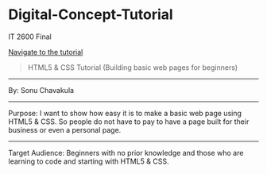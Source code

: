 # Digital-Concept-Tutorial
IT 2600 Final 

[Navigate to the tutorial](https://github.com/sonuchavakula/Digital-Concept-Tutorial/blob/master/Tutorial.md)

> HTML5 & CSS Tutorial (Building basic web pages for beginners)
___
By: Sonu Chavakula
___
Purpose: I want to show how easy it is to make a basic web page using HTML5 & CSS. So people do not have to pay to have a page built for their business or even a personal page. 
___
Target Audience: Beginners with no prior knowledge and those who are learning to code and starting with HTML5 & CSS. 
